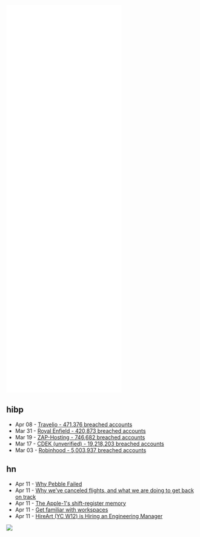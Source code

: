 ![Metrics](https://raw.githubusercontent.com/phixion/phixion/master/metrics.svg)

## hibp

<!--
for https://github.com/phixion/phixion/blob/main/.github/workflows/feeds.yml
-->
<!--START_SECTION:haveibeenpwnd-->
- Apr 08 - [Travelio - 471,376 breached accounts](https://haveibeenpwned.com/PwnedWebsites#Travelio)
- Mar 31 - [Royal Enfield - 420,873 breached accounts](https://haveibeenpwned.com/PwnedWebsites#RoyalEnfield)
- Mar 19 - [ZAP-Hosting - 746,682 breached accounts](https://haveibeenpwned.com/PwnedWebsites#ZAPHosting)
- Mar 17 - [CDEK (unverified) - 19,218,203 breached accounts](https://haveibeenpwned.com/PwnedWebsites#CDEK)
- Mar 03 - [Robinhood - 5,003,937 breached accounts](https://haveibeenpwned.com/PwnedWebsites#Robinhood)
<!--END_SECTION:haveibeenpwnd-->

## hn

<!--
for https://github.com/phixion/phixion/blob/main/.github/workflows/feeds.yml
-->
<!--START_SECTION:hn-->
- Apr 11 - [Why Pebble Failed](https://medium.com/@ericmigi/why-pebble-failed-d7be937c6232)
- Apr 11 - [Why we’ve canceled flights, and what we are doing to get back on track](https://news.alaskaair.com/alaska-airlines/operations/spring-operation-update/)
- Apr 11 - [The Apple-1's shift-register memory](https://www.righto.com/2022/04/inside-apple-1s-shift-register-memory.html)
- Apr 11 - [Get familiar with workspaces](https://go.dev/blog/get-familiar-with-workspaces)
- Apr 11 - [HireArt (YC W12) is Hiring an Engineering Manager](https://www.hireart.com/jobs/cc2f8093/apply?utm_source=hackernews)
<!--END_SECTION:hn-->

<!--
for https://yhype.me
-->
![](https://hit.yhype.me/github/profile?user_id=13013670)
